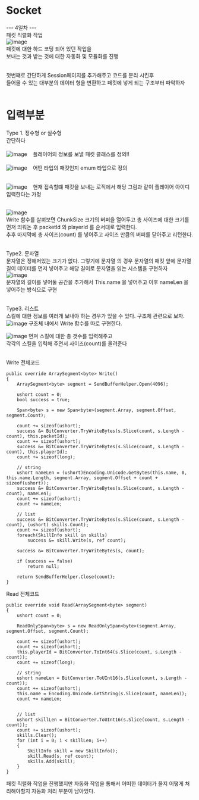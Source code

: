# Socket
--- 4일차 --- <br> 
패킷 직렬화 작업 <br>
![image](https://github.com/swyou1123/Socket/assets/98148597/7ba6d4d3-ba52-4898-93d9-17c29320e0f2) <br>
패킷에 대한 하드 코딩 되어 있던 작업을 <br>
보내는 것과 받는 것에 대한 자동화 및 모듈화를 진행
<br><br> 

첫번쨰로 간단하게 Session페이지를 추가해주고 코드를 분리 시킨후 <br>
들어올 수 있는 대부분의 데이터 형을 변환하고 패킷에 넣게 되는 구조부터 파악하자 <br><br>

# 입력부분
Type 1. 정수형 or 실수형 <br>
간단하다 <br><br>![image](https://github.com/swyou1123/Socket/assets/98148597/5fc87f14-4d6c-45de-b474-393e1f5593cb) &nbsp;&nbsp; 플레이어의 정보를 보낼 패킷 클래스를 정의!! <br><br>
![image](https://github.com/swyou1123/Socket/assets/98148597/d20cb37b-6fde-48ce-a74a-05931d58be8c)  &nbsp;&nbsp; 어떤 타입의 패킷인지 emum 타입으로 정의 <br><br>
  


![image](https://github.com/swyou1123/Socket/assets/98148597/00176bb6-4e93-4b2c-a0e9-afa7880f62d0)  &nbsp;&nbsp; 현재 접속할떄 패킷을 보내는 로직에서 해당 그림과 같이 플레이어 아이디 입력한다는 가정 <br><br>


 ![image](https://github.com/swyou1123/Socket/assets/98148597/ec828d35-3ad1-4312-abf2-87854ac83cb5)<br>
  Write 함수를 살펴보면 ChunkSize 크기의 버퍼을 열어두고 총 사이즈에 대한 크기를 먼저 띄워논 후 packetId 와 playerId 를 순서대로 입력한다. <br>
  추후 마지막에 총 사이즈(count) 를 넣어주고 사이즈 만큼의 버퍼를 닫아주고 리턴한다. <br><br>


Type2. 문자열<br>
문자열은 정해저있는 크기가 없다. 그렇기에 문자열 의 경우 문자열의 패킷 앞에 문자열 길이 데이터를 먼저 넣어주고 해당 길이로 문자열을 읽는 시스템을 구현하자<br>
![image](https://github.com/swyou1123/Socket/assets/98148597/2eecf1c4-1549-43a3-9f4b-c3ab23040ed4) <br>
문자열의 길이를 넣어둘 공간을 추가해서 This.name 을 넣어주고 이후 nameLen 을 넣어주는 방식으로 구현<br><br>

Type3. 리스트<br>
스킬에 대한 정보를 여러개 보내야 하는 경우가 있을 수 있다. 구조체 관련으로 보자.<br>
![image](https://github.com/swyou1123/Socket/assets/98148597/de27779f-1acc-41f5-a163-da997a5d5e6b) 구조체 내에서 Write 함수를 따로 구현한다.<br>

![image](https://github.com/swyou1123/Socket/assets/98148597/31ffb748-3149-470e-89f5-3924cbf3e03e) 먼져 스킬에 대한 총 갯수를 입력해주고 <br>
각각의 스킬을 입력해 주면서 사이즈(count)를 올려준다<br><br>

Write 전체코드

```
public override ArraySegment<byte> Write()
{
    ArraySegment<byte> segment = SendBufferHelper.Open(4096);

    ushort count = 0;
    bool success = true;

    Span<byte> s = new Span<byte>(segment.Array, segment.Offset, segment.Count);

    count += sizeof(ushort);
    success &= BitConverter.TryWriteBytes(s.Slice(count, s.Length - count), this.packetId);
    count += sizeof(ushort);
    success &= BitConverter.TryWriteBytes(s.Slice(count, s.Length - count), this.playerId);
    count += sizeof(long);

    // string
    ushort nameLen = (ushort)Encoding.Unicode.GetBytes(this.name, 0, this.name.Length, segment.Array, segment.Offset + count + sizeof(ushort));
    success &= BitConverter.TryWriteBytes(s.Slice(count, s.Length - count), nameLen);
    count += sizeof(ushort);
    count += nameLen;

    // list
    success &= BitConverter.TryWriteBytes(s.Slice(count, s.Length - count), (ushort) skills.Count);
    count += sizeof(ushort);
    foreach(SkillInfo skill in skills)
        success &= skill.Write(s, ref count);

    success &= BitConverter.TryWriteBytes(s, count);

    if (success == false)
        return null;

    return SendBufferHelper.Close(count);
}
```

Read 전체코드
```
public override void Read(ArraySegment<byte> segment)
{
    ushort count = 0;

    ReadOnlySpan<byte> s = new ReadOnlySpan<byte>(segment.Array, segment.Offset, segment.Count);

    count += sizeof(ushort);
    count += sizeof(ushort);
    this.playerId = BitConverter.ToInt64(s.Slice(count, s.Length - count));
    count += sizeof(long);

    // string
    ushort nameLen = BitConverter.ToUInt16(s.Slice(count, s.Length - count));
    count += sizeof(ushort);
    this.name = Encoding.Unicode.GetString(s.Slice(count, nameLen));
    count += nameLen;


    // list
    ushort skillLen = BitConverter.ToUInt16(s.Slice(count, s.Length - count));
    count += sizeof(ushort);
    skills.Clear();
    for (int i = 0; i < skillLen; i++)
    {
        SkillInfo skill = new SkillInfo();
        skill.Read(s, ref count);
        skills.Add(skill);
    }
}
```

패킷 직렬화 작업을 진행했지만 자동화 작업을 통해서 어떠한 데이터가 올지 어떻게 처리해야할지 자동화 처리 부분이 남아있다.


  

